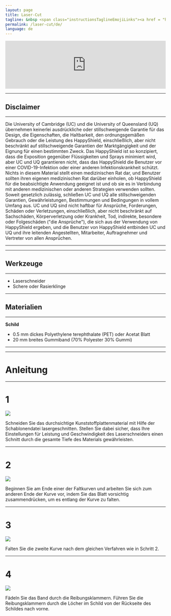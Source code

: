 ```yaml
---
layout: page
title: Laser-Cut 
tagline: &nbsp <span class="instructionsTaglineEmojiLinks"><a href = "https://github.com/HappyShield/HappyShield/tree/master/Templates/LaserCut" ><i class="em em-triangular_ruler" aria-role="presentation" aria-label="TRIANGULAR RULER"></i></a></span>
permalink: /laser-cut/de/
language: de
---
```


<script src="https://snapwidget.com/js/snapwidget.js"></script>
<iframe src="https://snapwidget.com/embed/811086" class="snapwidget-widget" allowtransparency="true" frameborder="0" scrolling="no" style="border:none; overflow:hidden;  width:100%; "></iframe>

---

## Disclaimer

---

Die University of Cambridge (UC) und die University of Queensland (UQ) übernehmen keinerlei ausdrückliche oder stillschweigende Garantie für das Design, die Eigenschaften, die Haltbarkeit, den ordnungsgemäßen Gebrauch oder die Leistung des HappyShield, einschließlich, aber nicht beschränkt auf stillschweigende Garantien der Marktgängigkeit und der Eignung für einen bestimmten Zweck. Das HappyShield ist so konzipiert, dass die Exposition gegenüber Flüssigkeiten und Sprays minimiert wird, aber UC und UQ garantieren nicht, dass das HappyShield die Benutzer vor einer COVID-19-Infektion oder einer anderen Infektionskrankheit schützt. Nichts in diesem Material stellt einen medizinischen Rat dar, und Benutzer sollten ihren eigenen medizinischen Rat darüber einholen, ob HappyShield für die beabsichtigte Anwendung geeignet ist und ob sie es in Verbindung mit anderen medizinischen oder anderen Strategien verwenden sollten. Soweit gesetzlich zulässig, schließen UC und UQ alle stillschweigenden Garantien, Gewährleistungen, Bestimmungen und Bedingungen in vollem Umfang aus. UC und UQ sind nicht haftbar für Ansprüche, Forderungen, Schäden oder Verletzungen, einschließlich, aber nicht beschränkt auf Sachschäden, Körperverletzung oder Krankheit, Tod, indirekte, besondere oder Folgeschäden ("die Ansprüche"), die sich aus der Verwendung von HappyShield ergeben, und die Benutzer von HappyShield entbinden UC und UQ und ihre leitenden Angestellten, Mitarbeiter, Auftragnehmer und Vertreter von allen Ansprüchen.

---

--- 

## Werkzeuge

---

* Laserschneider
* Schere oder Rasierklinge 

---

## Materialien

---

**Schild**

* 0.5 mm dickes Polyethylene terephthalate (PET) oder Acetat Blatt
* 20 mm breites Gummiband (70% Polyester 30% Gummi)

---

---

# Anleitung

---

# 1

![](./Assets/Output/Steps/01.jpg)

Schneiden Sie das durchsichtige Kunststoffplattenmaterial mit Hilfe der Schablonendatei lasergeschnitten. Stellen Sie dabei sicher, dass Ihre Einstellungen für Leistung und Geschwindigkeit des Laserschneiders einen Schnitt durch die gesamte Tiefe des Materials gewährleisten.

---

# 2	

![](./Assets/Output/Steps/02.jpg)

Beginnen Sie am Ende einer der Faltkurven und arbeiten Sie sich zum anderen Ende der Kurve vor, indem Sie das Blatt vorsichtig zusammendrücken, um es entlang der Kurve zu falten. 

--- 

# 3 	

![](./Assets/Output/Steps/03.jpg)

Falten Sie die zweite Kurve nach dem gleichen Verfahren wie in Schritt 2.

---

# 4	

![](./Assets/Output/Steps/04.jpg)

Fädeln Sie das Band durch die Reibungsklammern. Führen Sie die Reibungsklammern durch die Löcher im Schild von der Rückseite des Schildes nach vorne.



